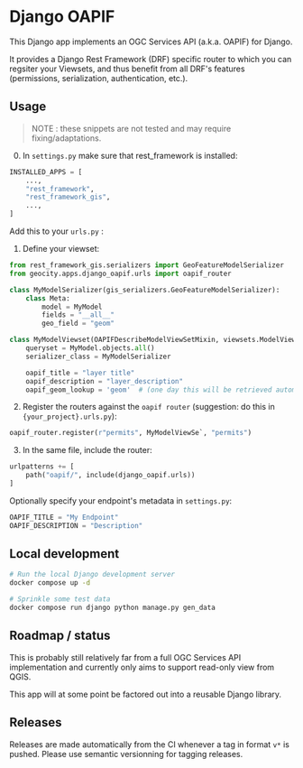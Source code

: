 # Django OAPIF

This Django app implements an OGC Services API (a.k.a. OAPIF) for Django.

It provides a Django Rest Framework (DRF) specific router to which you can
regsiter your Viewsets, and thus benefit from all DRF's features (permissions,
serialization, authentication, etc.).

## Usage

> NOTE : these snippets are not tested and may require fixing/adaptations.

0. In `settings.py` make sure that rest_framework is installed:

```python
INSTALLED_APPS = [
    ...,
    "rest_framework",
    "rest_framework_gis",
    ...,
]

```

Add this to your `urls.py` :

1. Define your viewset:

```python
from rest_framework_gis.serializers import GeoFeatureModelSerializer
from geocity.apps.django_oapif.urls import oapif_router

class MyModelSerializer(gis_serializers.GeoFeatureModelSerializer):
    class Meta:
        model = MyModel
        fields = "__all__"
        geo_field = "geom"

class MyModelViewset(OAPIFDescribeModelViewSetMixin, viewsets.ModelViewSet):
    queryset = MyModel.objects.all()
    serializer_class = MyModelSerializer

    oapif_title = "layer title"
    oapif_description = "layer_description"
    oapif_geom_lookup = 'geom'  # (one day this will be retrieved automatically from the serializer)
```

2. Register the routers against the `oapif router` (suggestion: do this in `{your_project}.urls.py`):

```python
oapif_router.register(r"permits", MyModelViewSe`, "permits")
```

3. In the same file, include the router:

```python
urlpatterns += [
    path("oapif/", include(django_oapif.urls))
]
```

Optionally specify your endpoint's metadata in `settings.py`:

```python
OAPIF_TITLE = "My Endpoint"
OAPIF_DESCRIPTION = "Description"
```

## Local development

```bash
# Run the local Django development server
docker compose up -d

# Sprinkle some test data
docker compose run django python manage.py gen_data
```

## Roadmap / status

This is probably still relatively far from a full OGC Services API implementation and currently only aims to support read-only view from QGIS.

This app will at some point be factored out into a reusable Django library.

## Releases

Releases are made automatically from the CI whenever a tag in format `v*` is pushed. Please use semantic versionning for tagging releases.
